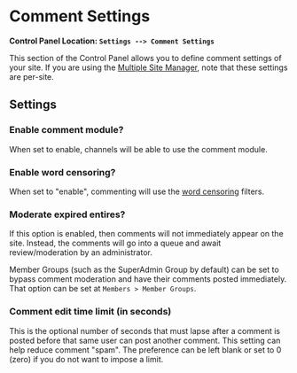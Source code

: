 <!--
    This source file is part of the open source project
    ExpressionEngine User Guide (https://github.com/ExpressionEngine/ExpressionEngine-User-Guide)

    @link      https://expressionengine.com/
    @copyright Copyright (c) 2003-2020, Packet Tide, LLC (https://www.packettide.com)
    @license   https://expressionengine.com/license Licensed under Apache License, Version 2.0
-->

# Comment Settings

**Control Panel Location: `Settings --> Comment Settings`**

This section of the Control Panel allows you to define comment settings of your site. If you are using the [Multiple Site Manager](msm/overview.md), note that these settings are per-site.

## Settings

### Enable comment module?

When set to enable, channels will be able to use the comment module.

### Enable word censoring?

When set to "enable", commenting will use the [word censoring](control-panel/settings/word-censor.md) filters.

### Moderate expired entires?

If this option is enabled, then comments will not immediately appear on the site. Instead, the comments will go into a queue and await review/moderation by an administrator.

Member Groups (such as the SuperAdmin Group by default) can be set to bypass comment moderation and have their comments posted immediately. That option can be set at `Members > Member Groups`.

### Comment edit time limit (in seconds)

This is the optional number of seconds that must lapse after a comment is posted before that same user can post another comment. This setting can help reduce comment "spam". The preference can be left blank or set to 0 (zero) if you do not want to impose a limit.

